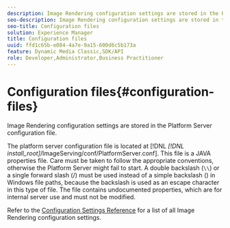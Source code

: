 ```yaml
---
description: Image Rendering configuration settings are stored in the Platform Server configuration file.
seo-description: Image Rendering configuration settings are stored in the Platform Server configuration file.
seo-title: Configuration files
solution: Experience Manager
title: Configuration files
uuid: ffd1c65b-e084-4a7e-9a15-600d6c5b173a
feature: Dynamic Media Classic,SDK/API
role: Developer,Administrator,Business Practitioner
---
```


# Configuration files{#configuration-files}

Image Rendering configuration settings are stored in the Platform Server configuration file.

The platform server configuration file is located at [!DNL *[!DNL install_root]*/ImageServing/conf/PlatformServer.conf]. This file is a JAVA properties file. Care must be taken to follow the appropriate conventions, otherwise the Platform Server might fail to start. A double backslash (`\\`) or a single forward slash (/) must be used instead of a simple backslash (\) in Windows file paths, because the backslash is used as an escape character in this type of file. The file contains undocumented properties, which are for internal server use and must not be modified.

Refer to the [Configuration Settings Reference](../../../../../ir-api/server-admin/image-rendering-api-ref/c-ir-server-administration/c-ir-configuration-settings-reference/c-ir-configuration-settings-reference.md#concept-6947a512d4c94e9fb8a71b80243fee81) for a list of all Image Rendering configuration settings. 
